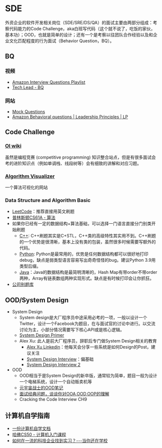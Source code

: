 # SDE

外资企业的软件开发相关岗位（SDE/SRE/DS/QA）的面试主要由两部分组成：考察代码能力的Code Challenge，aka白班写代码（这个就不说了，吃饭的家伙，基本功）；OOD，也就是简单的设计；还有一个是考察以往团队合作经验以及和企业文化匹配程度的行为面试（Behavior Question，BQ）。

## BQ 

### 视频

- [Amazon Interview Questions Playlist](https://www.youtube.com/watch?v=RMA7tI-LTWY&list=PLLucmoeZjtMR990BPePcn5WgoCM_OX0YB&index=4)
- [Tech Lead - BQ](https://www.youtube.com/watch?v=EVavVNhG5l8)

### 网站

- [Mock Questions](https://www.mockquestions.com/topics/)
- [Amazon Behavioral questions | Leadership Principles | LP](https://leetcode.com/discuss/interview-question/437082/Amazon-Behavioral-questions-or-Leadership-Principles-or-LP)

## Code Challenge

### [OI wiki](https://oi-wiki.org/intro/about/)

虽然是编程竞赛 (competitive programming) 知识整合站点，但是有很多面试会考的进阶知识点（例如单调栈、线段树等）会有细致的讲解和对应习题。

### [Algorithm Visualizer](https://algorithm-visualizer.org/)

一个算法可视化的网站

### Data Structure and Algorithm Basic

- [LeetCode](https://leetcode.com/)：推荐直接用英文刷题
- [普林斯顿CS61A - 算法](https://csdiy.wiki/%E6%95%B0%E6%8D%AE%E7%BB%93%E6%9E%84%E4%B8%8E%E7%AE%97%E6%B3%95/Algo/)
- 如果你已经有一定的数据结构+算法基础，可以选择一门语言直接分门别类开始刷题
  - [C++](https://github.com/changgyhub/leetcode_101): C++刷题其实是C+STL，C++类的高级特性其实用不到。C++刷题的一个优势是很清晰，基本上没有类的包装，虽然很多时候需要写额外的代码。
  - [Python](https://github.com/itcharge/LeetCode-Py): Python是最常用的，优势是任何数据结构都可以很好地打印debug，缺点是弱类型语言容易写出奇奇怪怪的bug。建议Python 3.9用类型后缀。
  - [Java](https://github.com/Blankj/awesome-java-leetcode)：Java的数据结构是最简明清晰的，Hash Map有带order不带order两种，Array有链表数组两种实现形式。缺点是有时候打印会让你抓狂。
 - [公司别题库](https://github.com/xizhengszhang/Leetcode_company_frequency)

## OOD/System Design

- System Design
  - System design是大厂程序员中途采用必考的一项，一般以设计一个Twitter，设计一个Facebook为题目，在与面试官的讨论中进行。以交流讨论为主，小部分情况需要写下核心API或是核心逻辑。
  - [System Design Primer](https://github.com/donnemartin/system-design-primer)
  - Alex Xu: 此人是前大厂程序员，辞职后专门做System Design相关的教育
    - [Alex Xu Linkedin](https://www.linkedin.com/in/alex-xu-a8131b11/)：他每天会分享一些系统是如何Design的Post，建议关注
    - [System Design Interview](https://www.amazon.co.jp/-/en/Alex-Xu/dp/B08CMF2CQF)：偏基础
    - [System Design Interview 2](https://www.amazon.co.jp/-/en/Alex-Xu/dp/1736049119/ref=pd_lpo_1?pd_rd_w=5ylp0&content-id=amzn1.sym.d769922e-188a-40cc-a180-3315f856e8d6&pf_rd_p=d769922e-188a-40cc-a180-3315f856e8d6&pf_rd_r=7VPW5VVMWWCJ9XWEP20T&pd_rd_wg=G9vNz&pd_rd_r=740f5173-b352-4a60-8f1f-77292f49dbd1&pd_rd_i=1736049119&psc=1)
- OOD
  - OOD相当于是System Design的新卒版，通常较为简单，题目一般为设计一个电梯系统，设计一个自动贩卖机等
  - [元宇宙战士的OOD笔记](https://qiusenwan.notion.site/ODD-e4016d77bbd6452ba112e18cd35d4152)
  - [面试经典问题，谈谈你对OOA,OOD,OOP的理解](https://lovojava.github.io/2017/06/19/20170619/)
  - Cracking the Code Interview CH9

## 计算机自学指南

- [一份计算机自学文档](https://github.com/PKUFlyingPig/cs-self-learning/tree/master/docs)
- [哈佛CS50 - 计算机入门课程](https://www.youtube.com/playlist?list=PLhQjrBD2T382_R182iC2gNZI9HzWFMC_8)
- [如何在一流的科技企业找到实习？---当你还在学校](https://liuyuchen777.github.io/2021/10/04/How-to-land-job-in-Big-Tech-when-you-are-still-at-school/)
